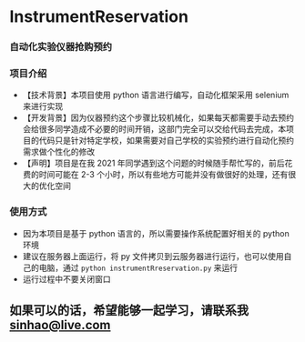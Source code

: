 # InstrumentReservation
### 自动化实验仪器抢购预约

### 项目介绍
* 【技术背景】本项目使用 python 语言进行编写，自动化框架采用 selenium 来进行实现
* 【开发背景】因为仪器预约这个步骤比较机械化，如果每天都需要手动去预约会给很多同学造成不必要的时间开销，这部门完全可以交给代码去完成，本项目的代码只是针对特定学校，如果需要对自己学校的实验预约进行自动化预约需求做个性化的修改
* 【声明】项目是在我 2021 年同学遇到这个问题的时候随手帮忙写的，前后花费的时间可能在 2-3 个小时，所以有些地方可能并没有做很好的处理，还有很大的优化空间

### 使用方式
* 因为本项目是基于 python 语言的，所以需要操作系统配置好相关的 python 环境
* 建议在服务器上面运行，将 py 文件拷贝到云服务器进行运行，也可以使用自己的电脑，通过 ```python instrumentRreservation.py``` 来运行
* 运行过程中不要关闭窗口

## 如果可以的话，希望能够一起学习，请联系我 sinhao@live.com


